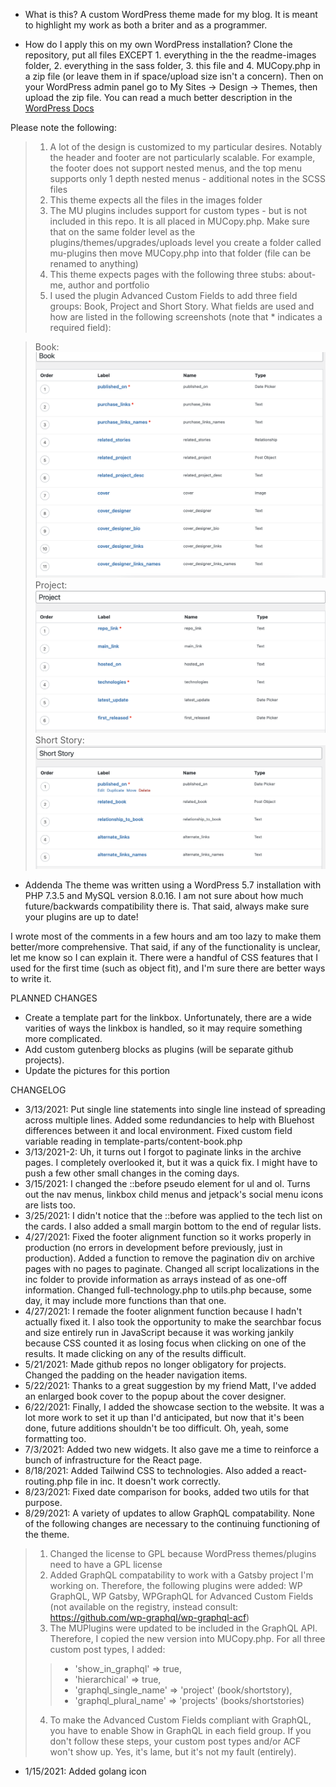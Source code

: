 * What is this?
A custom WordPress theme made for my blog. It is meant to highlight my work as both a briter and as a programmer.

* How do I apply this on my own WordPress installation?
Clone the repository, put all files EXCEPT 1. everything in the the readme-images folder, 2. everything in the sass folder, 3. this file and 4. MUCopy.php in a zip file (or leave them in if space/upload size isn't a concern). Then on your WordPress admin panel go to My Sites -> Design -> Themes, then upload the zip file. You can read a much better description in the [WordPress Docs](https://wordpress.com/support/themes/uploading-setting-up-custom-themes/)

Please note the following:
> 1. A lot of the design is customized to my particular desires. Notably the header and footer are not particularly scalable. For example, the footer does not support nested menus, and the top menu supports only 1 depth nested menus - additional notes in the SCSS files
> 3. This theme expects all the files in the images folder
> 4. The MU plugins includes support for custom types - but is not included in this repo. It is all placed in MUCopy.php. Make sure that on the same folder level as the plugins/themes/upgrades/uploads level you create a folder called mu-plugins then move MUCopy.php into that folder (file can be renamed to anything)
> 5. This theme expects pages with the following three stubs: about-me, author and portfolio
> 6. I used the plugin Advanced Custom Fields to add three field groups: Book, Project and Short Story. What fields are used and how are listed in the following screenshots (note that * indicates a required field):

> Book:
![Book Custom Fields](/readme-images/book.png)
> Project:
![Project Custom Fields](/readme-images/project.png)
> Short Story:
![Short Story Custom Fields](/readme-images/shortstory.png)

* Addenda
The theme was written using a WordPress 5.7 installation with PHP 7.3.5 and MySQL version 8.0.16. I am not sure about how much future/backwards compatibility there is. That said, always make sure your plugins are up to date!

I wrote most of the comments in a few hours and am too lazy to make them better/more comprehensive. That said, if any of the functionality is unclear, let me know so I can explain it. There were a handful of CSS features that I used for the first time (such as object fit), and I'm sure there are better ways to write it.

PLANNED CHANGES
* Create a template part for the linkbox. Unfortunately, there are a wide varities of ways the linkbox is handled, so it may require something more complicated.
* Add custom gutenberg blocks as plugins (will be separate github projects).
* Update the pictures for this portion

CHANGELOG
* 3/13/2021: Put single line statements into single line instead of spreading across multiple lines. Added some redundancies to help with Bluehost differences between it and local environment. Fixed custom field variable reading in template-parts/content-book.php
* 3/13/2021-2: Uh, it turns out I forgot to paginate links in the archive pages. I completely overlooked it, but it was a quick fix. I might have to push a few other small changes in the coming days.
* 3/15/2021: I changed the ::before pseudo element for ul and ol. Turns out the nav menus, linkbox child menus and jetpack's social menu icons are lists too.
* 3/25/2021: I didn't notice that the ::before was applied to the tech list on the cards. I also added a small margin bottom to the end of regular lists.
* 4/27/2021: Fixed the footer alignment function so it works properly in production (no errors in development before previously, just in production). Added a function to remove the pagination div on archive pages with no pages to paginate. Changed all script localizations in the inc folder to provide information as arrays instead of as one-off information. Changed full-technology.php to utils.php because, some day, it may include more functions than that one.
* 4/27/2021: I remade the footer alignment function because I hadn't actually fixed it. I also took the opportunity to make the searchbar focus and size entirely run in JavaScript because it was working jankily because CSS counted it as losing focus when clicking on one of the results. It made clicking on any of the results difficult.
* 5/21/2021: Made github repos no longer obligatory for projects. Changed the padding on the header navigation items.
* 5/22/2021: Thanks to a great suggestion by my friend Matt, I've added an enlarged book cover to the popup about the cover designer.
* 6/22/2021: Finally, I added the showcase section to the website. It was a lot more work to set it up than I'd anticipated, but now that it's been done, future additions shouldn't be too difficult. Oh, yeah, some formatting too.
* 7/3/2021: Added two new widgets. It also gave me a time to reinforce a bunch of infrastructure for the React page.
* 8/18/2021: Added Tailwind CSS to technologies. Also added a react-routing.php file in inc. It doesn't work correctly.
* 8/23/2021: Fixed date comparison for books, added two utils for that purpose.
* 8/29/2021: A variety of updates to allow GraphQL compatability. None of the following changes are necessary to the continuing functioning of the theme.
> 1. Changed the license to GPL because WordPress themes/plugins need to have a GPL license
> 2. Added GraphQL compatability to work with a Gatsby project I'm working on. Therefore, the following plugins were added: WP GraphQL, WP Gatsby, WPGraphQL for Advanced Custom Fields (not available on the registry, instead consult: https://github.com/wp-graphql/wp-graphql-acf)
> 3. The MUPlugins were updated to be included in the GraphQL API. Therefore, I copied the new version into MUCopy.php. For all three custom post types, I added:
>> * 'show_in_graphql' => true,
>> * 'hierarchical' => true,
>> * 'graphql_single_name' => 'project' (book/shortstory),
>> * 'graphql_plural_name' => 'projects' (books/shortstories)
> 4. To make the Advanced Custom Fields compliant with GraphQL, you have to enable Show in GraphQL in each field group. If you don't follow these steps, your custom post types and/or ACF won't show up. Yes, it's lame, but it's not my fault (entirely).
* 1/15/2021: Added golang icon
